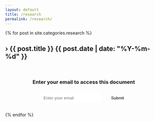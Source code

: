 ```yaml
---
layout: default
title: /research
permalink: /research/
---
```


<div class="post-list">
  {% for post in site.categories.research %}
    <div class="post-item">
      <h2 class="post-title" onclick="checkAccessAndToggle(this)" id="post-{{ post.title | slugify }}">
        <span class="arrow">›</span>
        <span class="title-text">{{ post.title }}</span>
        <span class="post-date">{{ post.date | date: "%Y-%m-%d" }}</span>
      </h2>
      <div class="post-content">
        <div id="auth-{{ post.title | slugify }}" class="auth-form">
          <h3>Enter your email to access this document</h3>
          <input type="email" placeholder="Enter your email">
          <button onclick="verifyEmailForPost(this, '{{ post.title | slugify }}')">Submit</button>
        </div>
        <div class="content-wrapper" style="display: none;">
          {{ post.content }}
        </div>
      </div>
    </div>
  {% endfor %}
</div>

<script>
function checkAccessAndToggle(element) {
  const postId = element.id;
  const content = element.nextElementSibling;
  const accessMap = JSON.parse(localStorage.getItem('documentAccess') || '{}');
  const savedEmail = accessMap[postId];
  
  if (savedEmail) {
    content.querySelector('.auth-form').style.display = 'none';
    content.querySelector('.content-wrapper').style.display = 'block';
  }
  togglePost(element);
}

function verifyEmailForPost(button, postId) {
  const email = button.previousElementSibling.value;
  const allowedEmails = ['amenti4k@gmail.com']; // Hardcoded allowed email
  
  if (allowedEmails.includes(email)) {
    const contentDiv = button.closest('.post-content');
    contentDiv.querySelector('.auth-form').style.display = 'none';
    contentDiv.querySelector('.content-wrapper').style.display = 'block';
    
    const accessMap = JSON.parse(localStorage.getItem('documentAccess') || '{}');
    accessMap[postId] = email;
    localStorage.setItem('documentAccess', JSON.stringify(accessMap));
  } else {
    alert('Access denied. Please contact the administrator.');
  }
}

function togglePost(element) {
  const content = element.nextElementSibling;
  const arrow = element.querySelector('.arrow');
  const isVisible = content.classList.contains('expanded');
  
  if (!isVisible) {
    content.classList.add('expanded');
    arrow.classList.add('rotated');
  } else {
    content.classList.remove('expanded');
    arrow.classList.remove('rotated');
  }
}
</script>

<style>
.auth-form {
  text-align: center;
  padding: 20px;
}

.auth-form input, .auth-form button {
  margin: 10px;
  padding: 8px;
  border-radius: 4px;
  border: 1px solid var(--border-color);
}

.auth-form button {
  cursor: pointer;
  background: none;
  transition: all 0.2s ease;
}

.auth-form button:hover {
  background: var(--text-color);
  color: white;
}
</style>
